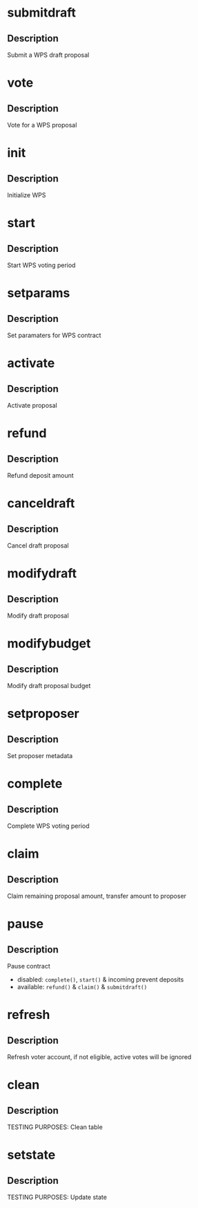 <h1 class="contract">submitdraft</h1>

## Description

Submit a WPS draft proposal

<h1 class="contract">vote</h1>

## Description

Vote for a WPS proposal

<h1 class="contract">init</h1>

## Description

Initialize WPS

<h1 class="contract">start</h1>

## Description

Start WPS voting period

<h1 class="contract">setparams</h1>

## Description

Set paramaters for WPS contract

<h1 class="contract">activate</h1>

## Description

Activate proposal

<h1 class="contract">refund</h1>

## Description

Refund deposit amount

<h1 class="contract">canceldraft</h1>

## Description

Cancel draft proposal

<h1 class="contract">modifydraft</h1>

## Description

Modify draft proposal

<h1 class="contract">modifybudget</h1>

## Description

Modify draft proposal budget

<h1 class="contract">setproposer</h1>

## Description

Set proposer metadata

<h1 class="contract">complete</h1>

## Description

Complete WPS voting period

<h1 class="contract">claim</h1>

## Description

Claim remaining proposal amount, transfer amount to proposer

<h1 class="contract">pause</h1>

## Description

Pause contract

- disabled:  `complete()`, `start()` & incoming prevent deposits
- available: `refund()` & `claim()` & `submitdraft()`

<h1 class="contract">refresh</h1>

## Description

Refresh voter account, if not eligible, active votes will be ignored

<h1 class="contract">clean</h1>

## Description

TESTING PURPOSES: Clean table

<h1 class="contract">setstate</h1>

## Description

TESTING PURPOSES: Update state